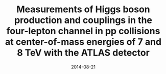 ---
title: "Measurements of Higgs boson production and couplings in the four-lepton channel in pp collisions at center-of-mass energies of 7 and 8 TeV with the ATLAS detector"
date: 2014-08-21
venue: Phys. Rev. D 91 (2015) 012006
link: https://arxiv.org/abs/1408.5191
inspire_id: 1311990
authors: ATLAS Collaboration
bibtex: '@article{ATLAS:2014kct,\n archiveprefix = {arXiv},\n author = {},\n collaboration = {ATLAS},\n doi = {10.1103/PhysRevD.91.012006},\n eprint = {1408.5191},\n journal = {Phys. Rev. D},\n number = {1},\n pages = {012006},\n primaryclass = {hep-ex},\n reportnumber = {CERN-PH-EP-2014-170},\n title = {{Measurements of Higgs boson production and couplings in the four-lepton channel in pp collisions at center-of-mass energies of 7 and 8 TeV with the ATLAS detector}},\n volume = {91},\n year = {2015}\n}\n'
---